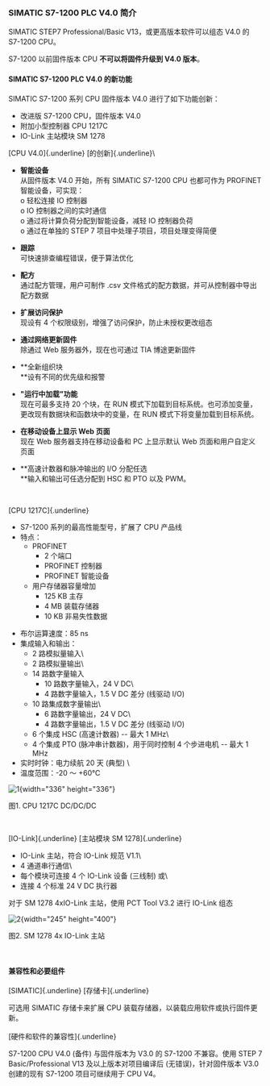 ### SIMATIC S7-1200 PLC V4.0 简介

SIMATIC STEP7 Professional/Basic V13，或更高版本软件可以组态 V4.0 的
S7-1200 CPU。

S7-1200 以前固件版本 CPU **不可以将固件升级到 V4.0 版本**。

#### SIMATIC S7-1200 PLC V4.0 的新功能

SIMATIC S7-1200 系列 CPU 固件版本 V4.0 进行了如下功能创新：

-   改进版 S7-1200 CPU，固件版本 V4.0
-   附加小型控制器 CPU 1217C
-   IO-Link 主站模块 SM 1278

[CPU V4.0]{.underline} [的创新]{.underline}\

-   **智能设备**\
    从固件版本 V4.0 开始，所有 SIMATIC S7-1200 CPU 也都可作为 PROFINET
    智能设备，可实现：\
    o 轻松连接 IO 控制器\
    o IO 控制器之间的实时通信\
    o 通过将计算负荷分配到智能设备，减轻 IO 控制器负荷\
    o 通过在单独的 STEP 7 项目中处理子项目，项目处理变得简便

<!-- -->

-   **跟踪**\
    可快速排查编程错误，便于算法优化

<!-- -->

-   **配方**\
    通过配方管理，用户可制作 .csv
    文件格式的配方数据，并可从控制器中导出配方数据

<!-- -->

-   **扩展访问保护**\
    现设有 4 个权限级别，增强了访问保护，防止未授权更改组态

<!-- -->

-   **通过网络更新固件**\
    除通过 Web 服务器外，现在也可通过 TIA 博途更新固件

<!-- -->

-   **全新组织块\
    **设有不同的优先级和报警

<!-- -->

-   **"运行中加载"功能**\
    现在可最多支持 20 个块，在 RUN
    模式下加载到目标系统。也可添加变量，更改现有数据块和函数块中的变量，在
    RUN 模式下将变量加载到目标系统。

<!-- -->

-   **在移动设备上显示 Web 页面**\
    现在 Web 服务器支持在移动设备和 PC 上显示默认 Web
    页面和用户自定义页面

<!-- -->

-   **高速计数器和脉冲输出的 I/O 分配任选\
    **输入和输出可任选分配到 HSC 和 PTO 以及 PWM。

 

[CPU 1217C]{.underline}

-   S7-1200 系列的最高性能型号，扩展了 CPU 产品线
-   特点：
    -   PROFINET
        -   2 个端口
        -   PROFINET 控制器
        -   PROFINET 智能设备
    -   用户存储器容量增加
        -   125 KB 主存
        -   4 MB 装载存储器
        -   10 KB 非易失性数据

<!-- -->

-   布尔运算速度：85 ns
-   集成输入和输出：
    -   2 路模拟量输入\
    -   2 路模拟量输出\
    -   14 路数字量输入
        -   10 路数字量输入，24 V DC\
        -   4 路数字量输入，1.5 V DC 差分 (线驱动 I/O)
    -   10 路集成数字量输出\
        -   6 路数字量输出，24 V DC\
        -   4 路数字量输出，1.5 V DC 差分 (线驱动 I/O)
    -   6 个集成 HSC (高速计数器) -- 最大 1 MHz\
    -   4 个集成 PTO (脉冲串计数器)，用于同时控制 4 个步进电机 -- 最大 1
        MHz 
-   实时时钟：电力续航 20 天 (典型) \
-   温度范围：-20 ～ +60℃

![1](images/1.jpg){width="336" height="336"}

图1. CPU 1217C DC/DC/DC

 

[IO-Link]{.underline} [主站模块 SM 1278]{.underline}

-   IO-Link 主站，符合 IO-Link 规范 V1.1\
-   4 通道串行通信\
-   每个模块可连接 4 个 IO-Link 设备 (三线制) 或\
-   连接 4 个标准 24 V DC 执行器

对于 SM 1278 4xIO-Link 主站，使用 PCT Tool V3.2 进行 IO-Link 组态

![2](images/2.jpg){width="245" height="400"}

图2. SM 1278 4x IO-Link 主站

 

#### **兼容性和必要组件**

[SIMATIC]{.underline} [存储卡]{.underline}

可选用 SIMATIC 存储卡来扩展 CPU
装载存储器，以装载应用软件或执行固件更新。\
 \
[硬件和软件的兼容性]{.underline}

S7-1200 CPU V4.0 (备件) 与固件版本为 V3.0 的 S7-1200 不兼容。使用 STEP 7
Basic/Professional V13 及以上版本对项目编译后 (无错误)，针对固件版本
V3.0 创建的现有 S7-1200 项目可继续用于 CPU V4。
